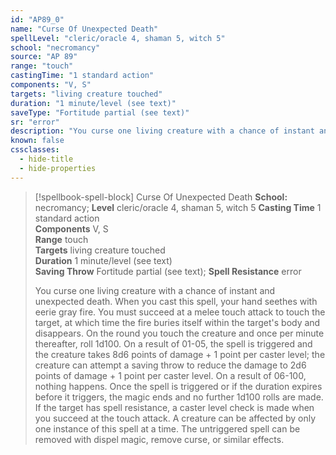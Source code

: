 ```yaml
---
id: "AP89_0"
name: "Curse Of Unexpected Death"
spellLevel: "cleric/oracle 4, shaman 5, witch 5"
school: "necromancy"
source: "AP 89"
range: "touch"
castingTime: "1 standard action"
components: "V, S"
targets: "living creature touched"
duration: "1 minute/level (see text)"
saveType: "Fortitude partial (see text)"
sr: "error"
description: "You curse one living creature with a chance of instant and unexpected death. When you cast this spell, your hand seethes with eerie gray fire. You must succeed at a melee touch attack to touch the target, at which time the fire buries itself within the target's body and disappears. On the round you touch the creature and once per minute thereafter, roll 1d100. On a result of 01-05, the spell is triggered and the creature takes 8d6 points of damage + 1 point per caster level; the creature can attempt a saving throw to reduce the damage to 2d6 points of damage + 1 point per caster level. On a result of 06-100, nothing happens.  Once the spell is triggered or if the duration expires before it triggers, the magic ends and no further 1d100 rolls are made. If the target has spell resistance, a caster level check is made when you succeed at the touch attack. A creature can be affected by only one instance of this spell at a time. The untriggered spell can be removed with dispel magic, remove curse, or similar effects."
known: false
cssclasses:
  - hide-title
  - hide-properties
---
```


> [!spellbook-spell-block] Curse Of Unexpected Death
> **School:** necromancy; **Level** cleric/oracle 4, shaman 5, witch 5
> **Casting Time** 1 standard action  
> **Components** V, S  
> **Range** touch  
> **Targets** living creature touched  
> **Duration** 1 minute/level (see text)  
> **Saving Throw** Fortitude partial (see text); **Spell Resistance** error
> 
> You curse one living creature with a chance of instant and unexpected death. When you cast this spell, your hand seethes with eerie gray fire. You must succeed at a melee touch attack to touch the target, at which time the fire buries itself within the target's body and disappears. On the round you touch the creature and once per minute thereafter, roll 1d100. On a result of 01-05, the spell is triggered and the creature takes 8d6 points of damage + 1 point per caster level; the creature can attempt a saving throw to reduce the damage to 2d6 points of damage + 1 point per caster level. On a result of 06-100, nothing happens.  Once the spell is triggered or if the duration expires before it triggers, the magic ends and no further 1d100 rolls are made. If the target has spell resistance, a caster level check is made when you succeed at the touch attack. A creature can be affected by only one instance of this spell at a time. The untriggered spell can be removed with dispel magic, remove curse, or similar effects.
